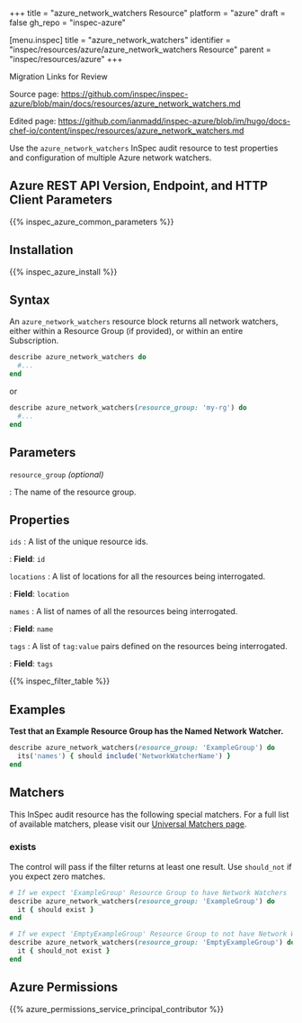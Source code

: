 +++
title = "azure_network_watchers Resource"
platform = "azure"
draft = false
gh_repo = "inspec-azure"

[menu.inspec]
title = "azure_network_watchers"
identifier = "inspec/resources/azure/azure_network_watchers Resource"
parent = "inspec/resources/azure"
+++

<div class="admonition-note">
<p class="admonition-note-title">Migration Links for Review</p>
<div class="admonition-note-text">
<p>Source page: <a href="https://github.com/inspec/inspec-azure/blob/main/docs/resources/azure_network_watchers.md">https://github.com/inspec/inspec-azure/blob/main/docs/resources/azure_network_watchers.md</a></p>
<p>Edited page: <a href="https://github.com/ianmadd/inspec-azure/blob/im/hugo/docs-chef-io/content/inspec/resources/azure_network_watchers.md">https://github.com/ianmadd/inspec-azure/blob/im/hugo/docs-chef-io/content/inspec/resources/azure_network_watchers.md</a></p>
</div>
</div>


Use the `azure_network_watchers` InSpec audit resource to test properties and configuration of multiple Azure network watchers.

## Azure REST API Version, Endpoint, and HTTP Client Parameters

{{% inspec_azure_common_parameters %}}

## Installation

{{% inspec_azure_install %}}

## Syntax

An `azure_network_watchers` resource block returns all network watchers, either within a Resource Group (if provided), or within an entire Subscription.

```ruby
describe azure_network_watchers do
  #...
end
```

or

```ruby
describe azure_network_watchers(resource_group: 'my-rg') do
  #...
end
```

## Parameters

`resource_group` _(optional)_

: The name of the resource group.

## Properties

`ids`
: A list of the unique resource ids.

: **Field**: `id`

`locations`
: A list of locations for all the resources being interrogated.

: **Field**: `location`

`names`
: A list of names of all the resources being interrogated.

: **Field**: `name`

`tags`
: A list of `tag:value` pairs defined on the resources being interrogated.

: **Field**: `tags`

{{% inspec_filter_table %}}

## Examples

**Test that an Example Resource Group has the Named Network Watcher.**

```ruby
describe azure_network_watchers(resource_group: 'ExampleGroup') do
  its('names') { should include('NetworkWatcherName') }
end
```

## Matchers

This InSpec audit resource has the following special matchers. For a full list of available matchers, please visit our [Universal Matchers page](https://www.inspec.io/docs/reference/matchers/).

### exists

The control will pass if the filter returns at least one result. Use `should_not` if you expect zero matches.

```ruby
# If we expect 'ExampleGroup' Resource Group to have Network Watchers
describe azure_network_watchers(resource_group: 'ExampleGroup') do
  it { should exist }
end

# If we expect 'EmptyExampleGroup' Resource Group to not have Network Watchers
describe azure_network_watchers(resource_group: 'EmptyExampleGroup') do
  it { should_not exist }
end
```

## Azure Permissions

{{% azure_permissions_service_principal_contributor %}}
